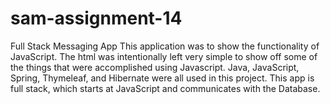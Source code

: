 # sam-assignment-14
Full Stack Messaging App
This application was to show the functionality of JavaScript. The html was intentionally left very simple to show off some of the things that were accomplished using Javascript.
Java, JavaScript, Spring, Thymeleaf, and Hibernate were all used in this project. This app is full stack, which starts at JavaScript and communicates with the Database.
